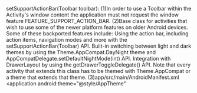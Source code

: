 setSupportActionBar(Toolbar toolbar):
(1)In order to use a Toolbar within the Activity's window content the application must not request
the window feature FEATURE_SUPPORT_ACTION_BAR.
(2)Base class for activities that wish to use some of the newer platform features on older Android
devices. Some of these backported features include:
   Using the action bar, including action items, navigation modes and more with the
   setSupportActionBar(Toolbar) API.
   Built-in switching between light and dark themes by using the Theme.AppCompat.DayNight theme and
   AppCompatDelegate.setDefaultNightMode(int) API.
   Integration with DrawerLayout by using the getDrawerToggleDelegate() API.
   Note that every activity that extends this class has to be themed with Theme.AppCompat
   or a theme that extends that theme.
 (3)app/src/main/AndroidManifest.xml
<application android:theme="@style/AppTheme"